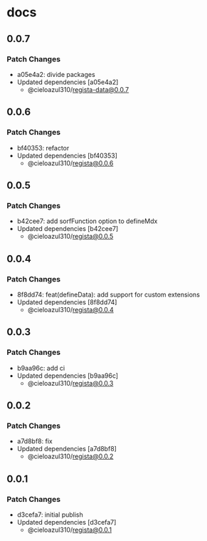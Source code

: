 # docs

## 0.0.7

### Patch Changes

- a05e4a2: divide packages
- Updated dependencies [a05e4a2]
  - @cieloazul310/regista-data@0.0.7

## 0.0.6

### Patch Changes

- bf40353: refactor
- Updated dependencies [bf40353]
  - @cieloazul310/regista@0.0.6

## 0.0.5

### Patch Changes

- b42cee7: add sorfFunction option to defineMdx
- Updated dependencies [b42cee7]
  - @cieloazul310/regista@0.0.5

## 0.0.4

### Patch Changes

- 8f8dd74: feat(defineData): add support for custom extensions
- Updated dependencies [8f8dd74]
  - @cieloazul310/regista@0.0.4

## 0.0.3

### Patch Changes

- b9aa96c: add ci
- Updated dependencies [b9aa96c]
  - @cieloazul310/regista@0.0.3

## 0.0.2

### Patch Changes

- a7d8bf8: fix
- Updated dependencies [a7d8bf8]
  - @cieloazul310/regista@0.0.2

## 0.0.1

### Patch Changes

- d3cefa7: initial publish
- Updated dependencies [d3cefa7]
  - @cieloazul310/regista@0.0.1
